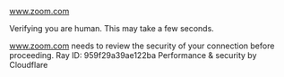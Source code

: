 www.zoom.com

Verifying you are human. This may take a few seconds.

www.zoom.com needs to review the security of your connection before proceeding.
Ray ID: 959f29a39ae122ba
Performance & security by Cloudflare